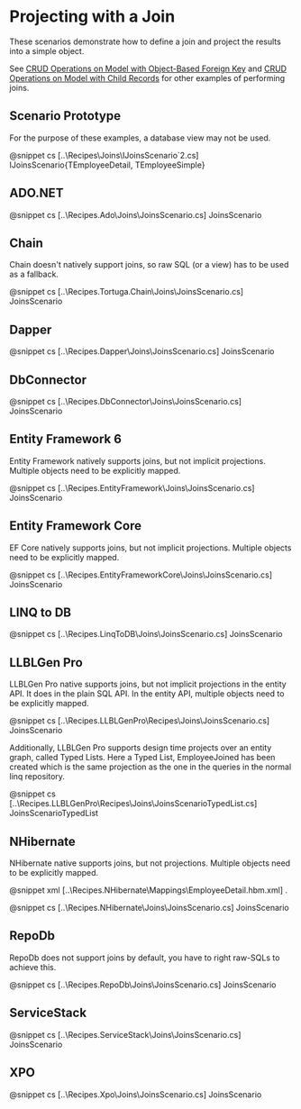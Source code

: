 ﻿# Projecting with a Join

These scenarios demonstrate how to define a join and project the results into a simple object. 

See [CRUD Operations on Model with Object-Based Foreign Key](ModelWithLookupComplex.htm) and [CRUD Operations on Model with Child Records](ModelWithChildren.htm) for other examples of performing joins.

## Scenario Prototype

For the purpose of these examples, a database view may not be used.

@snippet cs [..\Recipes\Joins\IJoinsScenario`2.cs] IJoinsScenario{TEmployeeDetail, TEmployeeSimple}

## ADO.NET

@snippet cs [..\Recipes.Ado\Joins\JoinsScenario.cs] JoinsScenario

## Chain

Chain doesn't natively support joins, so raw SQL (or a view) has to be used as a fallback. 

@snippet cs [..\Recipes.Tortuga.Chain\Joins\JoinsScenario.cs] JoinsScenario

## Dapper

@snippet cs [..\Recipes.Dapper\Joins\JoinsScenario.cs] JoinsScenario

## DbConnector

@snippet cs [..\Recipes.DbConnector\Joins\JoinsScenario.cs] JoinsScenario

## Entity Framework 6

Entity Framework natively supports joins, but not implicit projections. Multiple objects need to be explicitly mapped.

@snippet cs [..\Recipes.EntityFramework\Joins\JoinsScenario.cs] JoinsScenario

## Entity Framework Core

EF Core natively supports joins, but not implicit projections. Multiple objects need to be explicitly mapped.

@snippet cs [..\Recipes.EntityFrameworkCore\Joins\JoinsScenario.cs] JoinsScenario

## LINQ to DB

@snippet cs [..\Recipes.LinqToDB\Joins\JoinsScenario.cs] JoinsScenario

## LLBLGen Pro 

LLBLGen Pro native supports joins, but not implicit projections in the entity API. It does in the plain SQL API. 
In the entity API, multiple objects need to be explicitly mapped.

@snippet cs [..\Recipes.LLBLGenPro\Recipes\Joins\JoinsScenario.cs] JoinsScenario

Additionally, LLBLGen Pro supports design time projects over an entity graph, called Typed Lists. Here a Typed List, EmployeeJoined
has been created which is the same projection as the one in the queries in the normal linq repository.

@snippet cs [..\Recipes.LLBLGenPro\Recipes\Joins\JoinsScenarioTypedList.cs] JoinsScenarioTypedList

## NHibernate

NHibernate native supports joins, but not projections. Multiple objects need to be explicitly mapped.

@snippet xml [..\Recipes.NHibernate\Mappings\EmployeeDetail.hbm.xml] .

@snippet cs [..\Recipes.NHibernate\Joins\JoinsScenario.cs] JoinsScenario

## RepoDb

RepoDb does not support joins by default, you have to right raw-SQLs to achieve this.

@snippet cs [..\Recipes.RepoDb\Joins\JoinsScenario.cs] JoinsScenario

## ServiceStack

@snippet cs [..\Recipes.ServiceStack\Joins\JoinsScenario.cs] JoinsScenario

## XPO

@snippet cs [..\Recipes.Xpo\Joins\JoinsScenario.cs] JoinsScenario
